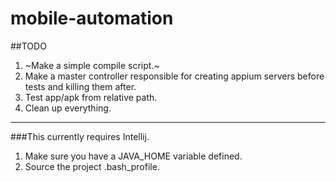 # mobile-automation

##TODO
1. ~Make a simple compile script.~
2. Make a master controller responsible for creating appium servers before tests and killing them after.
3. Test app/apk from relative path.
4. Clean up everything.

____

###This currently requires Intellij.

1. Make sure you have a JAVA_HOME variable defined.
2. Source the project .bash_profile.